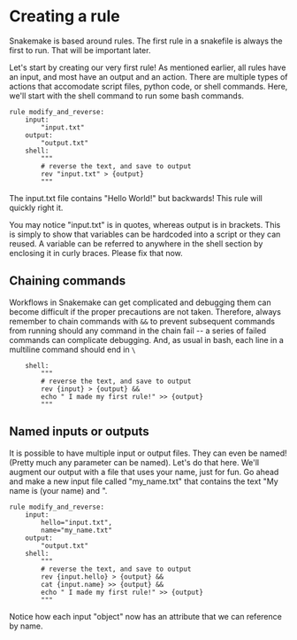 # Creating a rule

Snakemake is based around rules. The first rule in a snakefile is always the first to run. That will be important later.

Let's start by creating our very first rule!
As mentioned earlier, all rules have an input, and most have an output and an action.
There are multiple types of actions that accomodate script files, python code, or shell commands.
Here, we'll start with the shell command to run some bash commands.

```snakemake
rule modify_and_reverse:
    input:
        "input.txt"
    output:
        "output.txt"
    shell:
        """
        # reverse the text, and save to output
        rev "input.txt" > {output}
        """
```

The input.txt file contains "Hello World!" but backwards! This rule will quickly right it.

You may notice "input.txt" is in quotes, whereas output is in brackets. This is simply to show that 
variables can be hardcoded into a script or they can reused. A variable can be referred to anywhere in
the shell section by enclosing it in curly braces. Please fix that now.

## Chaining commands

Workflows in Snakemake can get complicated and debugging them can become difficult
if the proper precautions are not taken. Therefore, always remember to chain commands with `&&` 
to prevent subsequent commands from running should any command in the chain fail -- a series of failed commands
can complicate debugging.
And, as usual in bash, each line in a multiline command should end in `\`

```snakemake
    shell:
        """
        # reverse the text, and save to output
        rev {input} > {output} &&
        echo " I made my first rule!" >> {output}
        """
```

## Named inputs or outputs

It is possible to have multiple input or output files. They can even be named! (Pretty much any parameter can be 
named). Let's do that here. We'll augment our output with a file that uses your name, just for fun.
Go ahead and make a new input file called "my_name.txt" that contains the text "My name is (your name) and ".

```snakemake
rule modify_and_reverse:
    input:
        hello="input.txt",
        name="my_name.txt"
    output:
        "output.txt"
    shell:
        """
        # reverse the text, and save to output
        rev {input.hello} > {output} &&
        cat {input.name} >> {output} &&
        echo " I made my first rule!" >> {output}
        """
```
Notice how each input "object" now has an attribute that we can reference by name.

